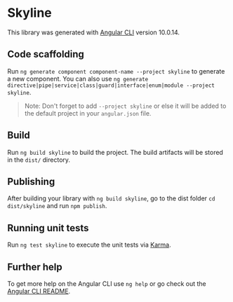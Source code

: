 # Skyline

This library was generated with [Angular CLI](https://github.com/angular/angular-cli) version 10.0.14.

## Code scaffolding

Run `ng generate component component-name --project skyline` to generate a new component. You can also use `ng generate directive|pipe|service|class|guard|interface|enum|module --project skyline`.
> Note: Don't forget to add `--project skyline` or else it will be added to the default project in your `angular.json` file. 

## Build

Run `ng build skyline` to build the project. The build artifacts will be stored in the `dist/` directory.

## Publishing

After building your library with `ng build skyline`, go to the dist folder `cd dist/skyline` and run `npm publish`.

## Running unit tests

Run `ng test skyline` to execute the unit tests via [Karma](https://karma-runner.github.io).

## Further help

To get more help on the Angular CLI use `ng help` or go check out the [Angular CLI README](https://github.com/angular/angular-cli/blob/master/README.md).
